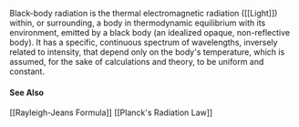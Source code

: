 Black-body radiation is the thermal electromagnetic radiation ([[Light]]) within, or surrounding, a body in thermodynamic equilibrium with its environment, emitted by a black body (an idealized opaque, non-reflective body). It has a specific, continuous spectrum of wavelengths, inversely related to intensity, that depend only on the body's temperature, which is assumed, for the sake of calculations and theory, to be uniform and constant.

#### See Also
[[Rayleigh-Jeans Formula]]
[[Planck's Radiation Law]]